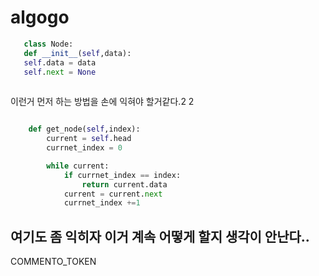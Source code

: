 # algogo

```python
   class Node:
   def __init__(self,data):
   self.data = data
   self.next = None
   
```

이런거 먼저 하는 방법을 손에 익혀야 할거같다.2 2

```python

    def get_node(self,index):
        current = self.head
        currnet_index = 0

        while current:
            if currnet_index == index:
                return current.data
            current = current.next
            currnet_index +=1

```



여기도 좀 익히자
이거 계속 어떻게 할지 생각이 안난다..
---

COMMENTO_TOKEN